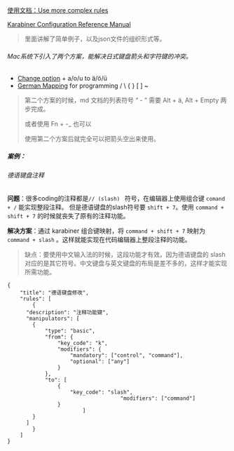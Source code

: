 [使用文档：Use more complex rules](https://karabiner-elements.pqrs.org/docs/manual/configuration/configure-complex-modifications/)

[Karabiner Configuration Reference Manual](https://karabiner-elements.pqrs.org/docs/json/)

> 里面讲解了简单例子，以及json文件的组织形式等。



###### Mac系统下引入了两个方案，能解决日式键盘箭头和字符键的冲突。

- [Change option](https://ke-complex-modifications.pqrs.org/?q=umlaut) + a/o/u to ä/ö/ü
- [German Mapping](https://ke-complex-modifications.pqrs.org/?q=German%20mapping) for programming / \ { } [ ] ~

> 第二个方案的时候，md 文档的列表符号 “ - ” 需要 Alt + ä, Alt + Empty 两步完成。
>
> 或者使用 Fn + -_ 也可以
>
> 使用第二个方案后就完全可以把箭头空出来使用。



##### 案例：

###### 德语键盘注释

**问题**：很多coding的注释都是`// (slash) ` 符号，在编辑器上使用组合键 `comand + /` 能实现整段注释。 但是德语键盘的slash符号要 `shift + 7`。使用 `command + shift + 7` 的时候就丧失了原有的注释功能。

**解决方案**：通过 karabiner 组合键映射，将  `command + shift + 7` 映射为 `command + slash` 。这样就能实现在代码编辑器上整段注释的功能。

> 缺点：要使用中文输入法的时候，这段功能才有效。因为德语键盘的 slash 对应的是其它符号。中文键盘与英文键盘的布局是差不多的，这样才能实现所需功能。

```
{
	"title": "德语键盘修改",
	"rules": [
		{
      "description": "注释功能键",
      "manipulators": [
      	{
	        "type": "basic",
	        "from": {
	            "key_code": "k",
	            "modifiers": {
	                "mandatory": ["control", "command"],
	                "optional": ["any"]
	            }
	        },
	        "to": [
	            {
	                "key_code": "slash",
									"modifiers": ["command"]
	            }
						]
      	}
      ]  
		}
	]
}
```

